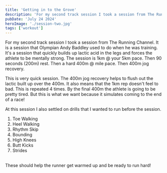 ```yaml
---
title: 'Getting in to the Grove'
description: 'For my second track session I took a session from The Running Channel. It is a session that Olympian Andy Baddley used to do when he was training. It’s a session that quickly builds up lactic acid in the legs and forces the athlete to be mentally strong.'
pubDate: 'July 24 2024'
heroImage: './session-two.jpg'
tags: ['workout']
---
```


For my second track session I took a session from The Running Channel. It is a session that Olympian Andy Baddley used to do when he was training. It's a session that quickly builds up lactic acid in the legs and forces the athlete to be mentally strong. The session is 1km @ your 5km pace. Then 90 seconds (200m) rest. Then a hard 400m @ mile pace. Then 400m jog recovery.

This is very quick session. The 400m jog recovery helps to flush out the lactic built up over the 400m. It also means that the 1km rep doesn't feel to bad. This is repeated 4 times. By the final 400m the athlete is going to be pretty tired. But this is what we want because it simulates coming to the end of a race!

At this session I also settled on drills that I wanted to run before the session.

1. Toe Walking
2. Heel Walking
3. Rhythm Skip
4. Bounding
5. High Knees
6. Butt Kicks
7. Strides
<br /><br />


These should help the runner get warmed up and be ready to run hard!
